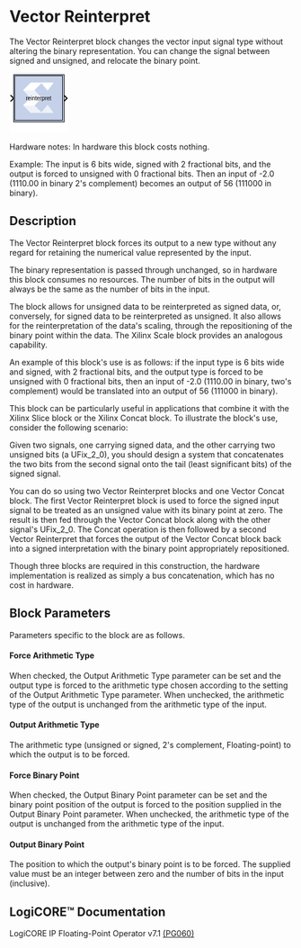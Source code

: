 # Vector Reinterpret

The Vector Reinterpret block changes the vector input signal type
without altering the binary representation. You can change the signal
between signed and unsigned, and relocate the binary point.

![](./Images/block.png)

Hardware notes: In hardware this block costs nothing.

Example: The input is 6 bits wide, signed with 2 fractional bits, and
the output is forced to unsigned with 0 fractional bits. Then an input
of -2.0 (1110.00 in binary 2's complement) becomes an output of 56
(111000 in binary).

## Description

The Vector Reinterpret block forces its output to a new type without any
regard for retaining the numerical value represented by the input.

The binary representation is passed through unchanged, so in hardware
this block consumes no resources. The number of bits in the output will
always be the same as the number of bits in the input.

The block allows for unsigned data to be reinterpreted as signed data,
or, conversely, for signed data to be reinterpreted as unsigned. It also
allows for the reinterpretation of the data's scaling, through the
repositioning of the binary point within the data. The Xilinx Scale
block provides an analogous capability.

An example of this block's use is as follows: if the input type is 6
bits wide and signed, with 2 fractional bits, and the output type is
forced to be unsigned with 0 fractional bits, then an input of -2.0
(1110.00 in binary, two's complement) would be translated into an output
of 56 (111000 in binary).

This block can be particularly useful in applications that combine it
with the Xilinx Slice block or the Xilinx Concat block. To illustrate
the block's use, consider the following scenario:

Given two signals, one carrying signed data, and the other carrying two
unsigned bits (a UFix_2_0), you should design a system that
concatenates the two bits from the second signal onto the tail (least
significant bits) of the signed signal.

You can do so using two Vector Reinterpret blocks and one Vector Concat
block. The first Vector Reinterpret block is used to force the signed
input signal to be treated as an unsigned value with its binary point at
zero. The result is then fed through the Vector Concat block along with
the other signal's UFix_2_0. The Concat operation is then followed by
a second Vector Reinterpret that forces the output of the Vector Concat
block back into a signed interpretation with the binary point
appropriately repositioned.

Though three blocks are required in this construction, the hardware
implementation is realized as simply a bus concatenation, which has no
cost in hardware.

## Block Parameters

Parameters specific to the block are as follows.

#### Force Arithmetic Type  
When checked, the Output Arithmetic Type parameter can be set and the
output type is forced to the arithmetic type chosen according to the
setting of the Output Arithmetic Type parameter. When unchecked, the
arithmetic type of the output is unchanged from the arithmetic type of
the input.

#### Output Arithmetic Type  
The arithmetic type (unsigned or signed, 2's complement, Floating-point)
to which the output is to be forced.

#### Force Binary Point  
When checked, the Output Binary Point parameter can be set and the
binary point position of the output is forced to the position supplied
in the Output Binary Point parameter. When unchecked, the arithmetic
type of the output is unchanged from the arithmetic type of the input.

#### Output Binary Point  
The position to which the output's binary point is to be forced. The
supplied value must be an integer between zero and the number of bits in
the input (inclusive).

## LogiCORE™ Documentation

LogiCORE IP Floating-Point Operator
v7.1 [(PG060)](https://docs.xilinx.com/access/sources/ud/document?isLatest=true&url=pg060-floating-point&ft:locale=en-US)
